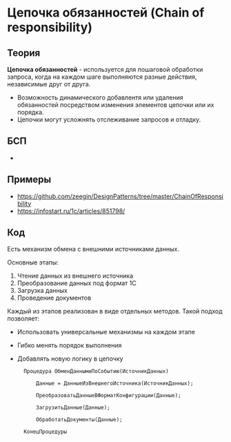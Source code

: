 # Цепочка обязанностей (Chain of responsibility)

## Теория
**Цепочка обязанностей** - используется для пошаговой обработки запроса, когда на каждом шаге выполняются разные действия, независимые друг от друга.

- Возможность динамического добавлентя или удаления обязанностей посредством изменения элементов цепочки или их порядка.
- Цепочки могут усложнять отслеживание запросов и отладку.

## БСП
- 

## Примеры
- https://github.com/zeegin/DesignPatterns/tree/master/ChainOfResponsibility
- https://infostart.ru/1c/articles/851798/

## Код
Есть механизм обмена с внешними источниками данных.

Основные этапы:
1. Чтение данных из внешнего источника
2. Преобразование данных под формат 1С
3. Загрузка данных
4. Проведение документов

Каждый из этапов реализован в виде отдельных методов. Такой подход позволяет:

- Использовать универсальные механизмы на каждом этапе
- Гибко менять порядок выполнения
- Добавлять новую логику в цепочку

        Процедура ОбменДаннымиПоСобытию(ИсточникДанных)

            Данные = ДанныеИзВнешнегоИсточника(ИсточникДанных);
            
            ПреобразоватьДанныеВФорматКонфигурации(Данные);
            
            ЗагрузитьДанные(Данные);

            ОбработатьДокументы(Данные);

        КонецПроцедуры